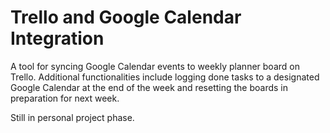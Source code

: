 # Trello and Google Calendar Integration
A tool for syncing Google Calendar events to weekly planner board on Trello. Additional functionalities include logging done tasks to a designated Google Calendar at the end of the week and resetting the boards in preparation for next week.

Still in personal project phase.